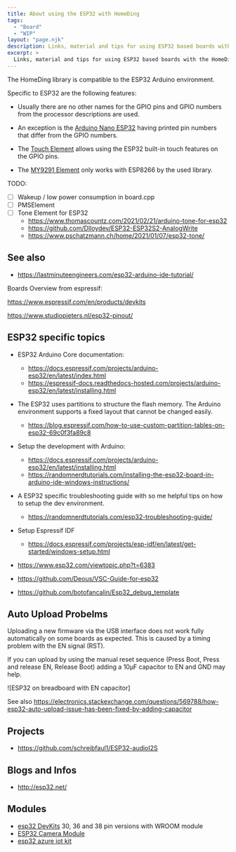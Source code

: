 ```yaml
---
title: About using the ESP32 with HomeDing
tags:
  - "Board"
  - "WIP"
layout: "page.njk"
description: Links, material and tips for using ESP32 based boards with the HomeDing library.
excerpt: >
  Links, material and tips for using ESP32 based boards with the HomeDing library.
---
```


The HomeDing library is compatible to the ESP32 Arduino environment.

Specific to ESP32 are the following features:

* Usually there are no other names for the GPIO pins and GPIO numbers from the processor descriptions are used.
* An exception is the [Arduino Nano ESP32](/boards/esp32s3/arduino-nano-esp32) having printed
  pin numbers that differ from the GPIO numbers.

* The [Touch Element](/elements/touch.md) allows using the ESP32 built-in touch features on the GPIO pins.
* The [MY9291 Element](/elements/light/my9291.md) only works with ESP8266 by the used library.

TODO:

* [ ] Wakeup / low power consumption in board.cpp
* [ ] PMSElement
* [ ] Tone Element for ESP32
  * <https://www.thomascountz.com/2021/02/21/arduino-tone-for-esp32>
  * <https://github.com/Dlloydev/ESP32-ESP32S2-AnalogWrite>
  * <https://www.pschatzmann.ch/home/2021/01/07/esp32-tone/>


## See also

* <https://lastminuteengineers.com/esp32-arduino-ide-tutorial/>

Boards Overview from espressif:

<https://www.espressif.com/en/products/devkits>

<https://www.studiopieters.nl/esp32-pinout/>


## ESP32 specific topics

* ESP32 Arduino Core documentation:
  * <https://docs.espressif.com/projects/arduino-esp32/en/latest/index.html>
  * <https://espressif-docs.readthedocs-hosted.com/projects/arduino-esp32/en/latest/installing.html>

* The ESP32 uses partitions to structure the flash memory. The Arduino environment supports a fixed layout that cannot be changed easily.
  * <https://blog.espressif.com/how-to-use-custom-partition-tables-on-esp32-69c0f3fa89c8>

* Setup the development with Arduino:
  * <https://docs.espressif.com/projects/arduino-esp32/en/latest/installing.html>
  * <https://randomnerdtutorials.com/installing-the-esp32-board-in-arduino-ide-windows-instructions/>

* A ESP32 specific troubleshooting guide with so me helpful tips on how to setup the dev environment.
  * <https://randomnerdtutorials.com/esp32-troubleshooting-guide/>

* Setup Espressif IDF
  * <https://docs.espressif.com/projects/esp-idf/en/latest/get-started/windows-setup.html>

* <https://www.esp32.com/viewtopic.php?t=6383>
* <https://github.com/Deous/VSC-Guide-for-esp32>
* <https://github.com/botofancalin/Esp32_debug_template>


## Auto Upload Probelms

Uploading a new firmware via the USB interface does not work fully automatically on some boards as expected.
This is caused by a timing problem with the EN signal (RST).

If you can upload by using the manual reset sequence (Press Boot, Press and release EN, Release Boot)
adding a 10µF capacitor to EN and GND may help.

![ESP32 on breadboard with EN capacitor]

See also <https://electronics.stackexchange.com/questions/569788/how-esp32-auto-upload-issue-has-been-fixed-by-adding-capacitor>


## Projects

* <https://github.com/schreibfaul1/ESP32-audioI2S>


## Blogs and Infos

* <http://esp32.net/>


<!--
## JTAG debugging

* <https://www.xjtag.com/>
* <https://www.xjtag.com/about-jtag/what-is-jtag/>

* https://docs.espressif.com/projects/esp-idf/en/latest/esp32/api-guides/jtag-debugging/index.html

* <https://www.youtube.com/watch?v=uq93H7T7cOQ>

* <https://github.com/makercrew/esp_prog_vscode_debug>

* <https://code.visualstudio.com/docs/cpp/cpp-debug>
-->


## Modules

* [esp32 DevKits](esp32_devkit.md) 30, 36 and 38 pin versions with WROOM module
* [ESP32 Camera Module](esp32_cam.md)
* [esp32 azure iot kit](esp32_azure_iot_kit.md)

